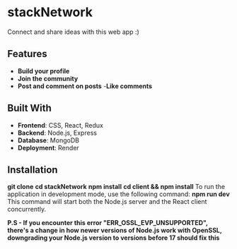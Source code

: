 # stackNetwork

Connect and share ideas with this web app :)
## Features

- **Build your profile**
- **Join the community**
- **Post and comment on posts**
-**Like comments**

## Built With

- **Frontend**: CSS, React, Redux
- **Backend**: Node.js, Express
- **Database**: MongoDB
- **Deployment**: Render

## Installation
**git clone**
**cd stackNetwork**
**npm install**
**cd client && npm install**
To run the application in development mode, use the following command:
**npm run dev**
This command will start both the Node.js server and the React client concurrently.


**P.S - If you encounter this error "ERR_OSSL_EVP_UNSUPPORTED", there's a change in how newer versions of Node.js work with OpenSSL, downgrading your Node.js version to versions before 17 should fix this**
